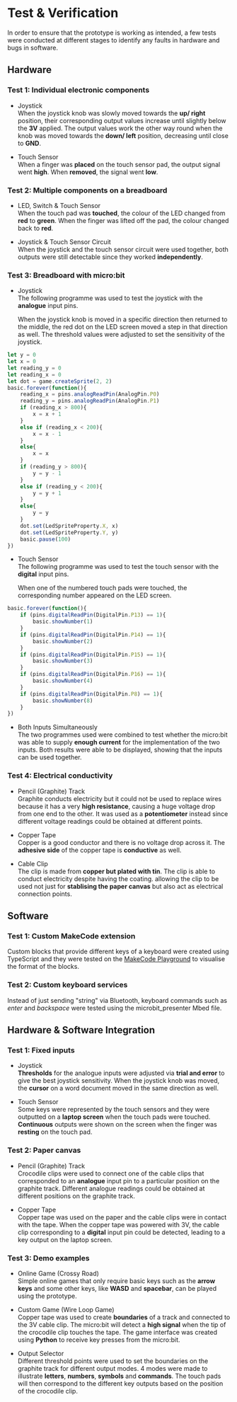 # Test & Verification

In order to ensure that the prototype is working as intended, a few tests were conducted at different stages to identify any faults in hardware and bugs in software.

## Hardware
### Test 1: Individual electronic components
* Joystick  
When the joystick knob was slowly moved towards the **up/ right** position, their corresponding output values increase until slightly below the **3V** applied. The output values work the other way round when the knob was moved towards the **down/ left** position, decreasing until close to **GND**.

* Touch Sensor  
When a finger was **placed** on the touch sensor pad, the output signal went **high**. When **removed**, the signal went **low**.

### Test 2: Multiple components on a breadboard
* LED, Switch & Touch Sensor  
When the touch pad was **touched**, the colour of the LED changed from **red** to **green**. When the finger was lifted off the pad, the colour changed back to **red**.

* Joystick & Touch Sensor Circuit  
When the joystick and the touch sensor circuit were used together, both outputs were still detectable since they worked **independently**.

### Test 3: Breadboard with micro:bit
* Joystick  
The following programme was used to test the joystick with the **analogue** input pins.

  When the joystick knob is moved in a specific direction then returned to the middle, the red dot on the LED screen moved a step in that direction as well. The threshold values were adjusted to set the sensitivity of the joystick.

``` javascript
let y = 0
let x = 0
let reading_y = 0
let reading_x = 0
let dot = game.createSprite(2, 2)
basic.forever(function(){
    reading_x = pins.analogReadPin(AnalogPin.P0)
    reading_y = pins.analogReadPin(AnalogPin.P1)
    if (reading_x > 800){
        x = x + 1
    } 
    else if (reading_x < 200){
        x = x - 1
    } 
    else{
        x = x
    }
    if (reading_y > 800){
        y = y - 1
    } 
    else if (reading_y < 200){
        y = y + 1
    } 
    else{
        y = y
    }
    dot.set(LedSpriteProperty.X, x)
    dot.set(LedSpriteProperty.Y, y)
    basic.pause(100)
})
```

* Touch Sensor  
The following programme was used to test the touch sensor with the **digital** input pins.

  When one of the numbered touch pads were touched, the corresponding number appeared on the LED screen.

``` javascript
basic.forever(function(){
    if (pins.digitalReadPin(DigitalPin.P13) == 1){
        basic.showNumber(1)
    }
    if (pins.digitalReadPin(DigitalPin.P14) == 1){
        basic.showNumber(2)
    }
    if (pins.digitalReadPin(DigitalPin.P15) == 1){
        basic.showNumber(3)
    }
    if (pins.digitalReadPin(DigitalPin.P16) == 1){
        basic.showNumber(4)
    }
    if (pins.digitalReadPin(DigitalPin.P8) == 1){
        basic.showNumber(8)
    }
})
```

* Both Inputs Simultaneously  
The two programmes used were combined to test whether the micro:bit was able to supply **enough current** for the implementation of the two inputs. Both results were able to be displayed, showing that the inputs can be used together.

### Test 4: Electrical conductivity
* Pencil (Graphite) Track  
Graphite conducts electricity but it could not be used to replace wires because it has a very **high resistance**, causing a huge voltage drop from one end to the other. It was used as a **potentiometer** instead since different voltage readings could be obtained at different points.

* Copper Tape  
Copper is a good conductor and there is no voltage drop across it. The **adhesive side** of the copper tape is **conductive** as well.

* Cable Clip  
The clip is made from **copper but plated with tin**. The clip is able to conduct electricity despite having the coating. allowing the clip to be used not just for **stablising the paper canvas** but also act as electrical connection points.

## Software
### Test 1: Custom MakeCode extension
Custom blocks that provide different keys of a keyboard were created using TypeScript and they were tested on the [MakeCode Playground](https://makecode.com/playground) to visualise the format of the blocks.

### Test 2: Custom keyboard services
Instead of just sending "string" via Bluetooth, keyboard commands such as _enter_ and _backspace_ were tested using the microbit_presenter Mbed file.

## Hardware & Software Integration
### Test 1: Fixed inputs
* Joystick  
 **Thresholds** for the analogue inputs were adjusted via **trial and error** to give the best joystick sensitivity. When the joystick knob was moved, the **cursor** on a word document moved in the same direction as well.

* Touch Sensor  
Some keys were represented by the touch sensors and they were outputted on a **laptop screen** when the touch pads were touched. **Continuous** outputs were shown on the screen when the finger was **resting** on the touch pad.

### Test 2: Paper canvas
* Pencil (Graphite) Track  
Crocodile clips were used to connect one of the cable clips that corresponded to an **analogue** input pin to a particular position on the graphite track. Different analogue readings could be obtained at different positions on the graphite track.

* Copper Tape  
Copper tape was used on the paper and the cable clips were in contact with the tape. When the copper tape was powered with 3V, the cable clip corresponding to a **digital** input pin could be detected, leading to a key output on the laptop screen.

### Test 3: Demo examples
* Online Game (Crossy Road)  
Simple online games that only require basic keys such as the **arrow keys** and some other keys, like **WASD** and **spacebar**, can be played using the prototype. 

* Custom Game (Wire Loop Game)  
Copper tape was used to create **boundaries** of a track and connected to the 3V cable clip. The micro:bit will detect a **high signal** when the tip of the crocodile clip touches the tape. The game interface was created using **Python** to receive key presses from the micro:bit.

* Output Selector  
Different threshold points were used to set the boundaries on the graphite track for different output modes. 4 modes were made to illustrate **letters**, **numbers**, **symbols** and **commands**. The touch pads will then correspond to the different key outputs based on the position of the crocodile clip.